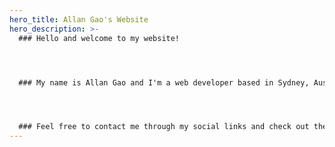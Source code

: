 ```yaml
---
hero_title: Allan Gao's Website
hero_description: >-
  ### Hello and welcome to my website!




  ### My name is Allan Gao and I'm a web developer based in Sydney, Australia. I am passionate about all things Javascript/React and strive to build quality applications for any client.




  ### Feel free to contact me through my social links and check out the projects that I've worked on.
---
```

